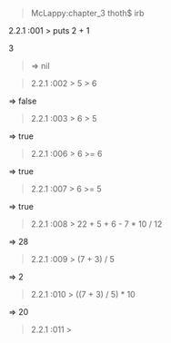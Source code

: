 > McLappy:chapter_3 thoth$ irb

2.2.1 :001 > puts 2 + 1

3

> => nil

>2.2.1 :002 > 5 > 6
 
 => false

>2.2.1 :003 > 6 > 5
 
 => true

>2.2.1 :006 > 6 >= 6

 => true

>2.2.1 :007 > 6 >= 5
 
 => true

>2.2.1 :008 > 22 + 5 + 6 - 7 * 10 / 12

 => 28

>2.2.1 :009 > (7 + 3) / 5
 
 => 2

>2.2.1 :010 > ((7 + 3) / 5) * 10

 => 20

>2.2.1 :011 >

